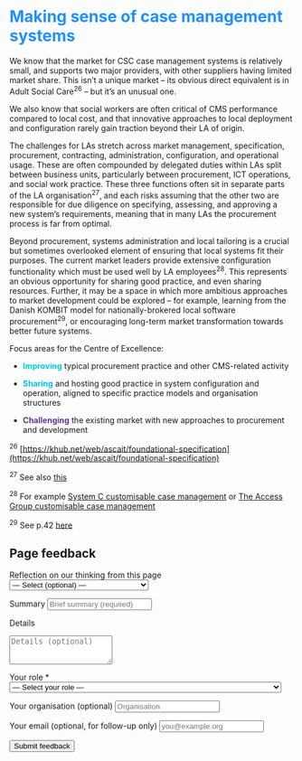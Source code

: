 # <span style="color:dodgerblue">Making sense of case management systems</span>

We know that the market for CSC case management systems is relatively small, and supports two major providers, with other suppliers having limited market share. This isn’t a unique market – its obvious direct equivalent is in Adult Social Care<sup>26</sup> – but it’s an unusual one.

We also know that social workers are often critical of CMS performance compared to local cost, and that innovative approaches to local deployment and configuration rarely gain traction beyond their LA of origin.

The challenges for LAs stretch across market management, specification, procurement, contracting, administration, configuration, and operational usage. These are often compounded by delegated duties within LAs split between business units, particularly between procurement, ICT operations, and social work practice. These three functions often sit in separate parts of the LA organisation<sup>27</sup>, and each risks assuming that the other two are responsible for due diligence on specifying, assessing, and approving a new system’s requirements, meaning that in many LAs the procurement process is far from optimal.

Beyond procurement, systems administration and local tailoring is a crucial but sometimes overlooked element of ensuring that local systems fit their purposes. The current market leaders provide extensive configuration functionality which must be used well by LA employees<sup>28</sup>. This represents an obvious opportunity for sharing good practice, and even sharing resources. Further, it may be a space in which more ambitious approaches to market development could be explored – for example, learning from the Danish KOMBIT model for nationally-brokered local software procurement<sup>29</sup>, or encouraging long-term market transformation towards better future systems.

Focus areas for the Centre of Excellence:

-  <span style="color:darkturquoise">**Improving**</span> typical procurement practice and other CMS-related activity

-  <span style="color:deepskyblue">**Sharing**</span> and hosting good practice in system configuration and operation, aligned to specific practice models and organisation structures

-  <span style="color:rebeccapurple">**Challenging**</span> the existing market with new approaches to procurement and development


<!-- footnotes -->

<sup>26</sup> [https://khub.net/web/ascait/foundational-specification](https://khub.net/web/ascait/foundational-specification)

<sup>27</sup> See also [this](https://socialcare.wales/cms-assets/documents/scoping-a-professional-development-framework-for-social-care.pdf)

<sup>28</sup> For example [System C customisable case management](https://www.systemc.com/local-government/liquidlogic-childrens-case-management/) or [The Access Group customisable case management](https://www.theaccessgroup.com/en-gb/health-social-care/software/social-care-case-management/?_gl=1*yjcjje*_up*MQ..*_gs*MQ..&gclid=Cj0KCQjwrJTGBhCbARIsANFBfguWoKctImnRplXcuwgUu_JykRedMn_v9p1dcgmRGo6t037PNJsGsmsaAmEfEALw_wcB&gclsrc=aw.ds&gbraid=0AAAAADesmmOY-SwKow_pjsqFedXvd8cg8#:~:text=Customer%2DLed%20Configuration%20enables%20you%20to%20implement%20Case%20Management%20software%20in%20a%20way%20that%20reflects%20your%20organisation)

<sup>29</sup> See p.42 [here](https://www.digitalejugendhilfe.de/fileadmin/uploads/user_upload/Publikationen/Webseite_DK_digitalisation_and_social_services_for_children_Jorgensen.pdf)

<!-- feedback form -->

<div class="feedback-section feedback-compact" id="sheets">
  <h2>Page feedback</h2>
<form id="gs-form">
  <input type="hidden" name="page" id="gs-page">
  <input type="text" name="hp_field" id="hp_field" style="display:none" tabindex="-1" autocomplete="off">

  <label for="mf-nature">Reflection on our thinking from this page</label>
  <select id="mf-nature" name="nature">
    <option value="">— Select (optional) —</option>
    <option>I’m enthusiastic about this</option>
    <option>I’m unsure about this</option>
    <option>I disagree with this</option>
    <option>I have a general reflection on this</option>
    <option>I’ve identified a specific issue with this</option>
    <option>Other</option>
  </select>

  <label for="gs-summary" class="sr-only">Summary</label>
  <input type="text" id="gs-summary" name="summary" required minlength="5" placeholder="Brief summary (required)">

  <label for="gs-details" class="sr-only">Details</label>
  <textarea id="gs-details" name="details" rows="3" placeholder="Details (optional)"></textarea>

  <label for="mf-role">Your role <span class="req">*</span></label>
  <select id="mf-role" name="role" required>
    <option value="">— Select your role —</option>
      <option>Local authority data professional</option>
      <option>Local authority digital professional</option>
      <option>Local authority children’s social care professional</option>
      <option>Local authority leadership</option>
      <option>Central government data professional</option>
      <option>Central government digital professional</option>
      <option>Central government social care professional</option>
      <option>Central government leadership</option>
      <option>Other public sector professional role</option>
      <option>Data and digital supplier/partner</option>
      <option>Data and digital consultant</option>
      <option>Other private sector professional role</option>
      <option>Person (with current or previous social care involvement as a service user)</option>
      <option>Person (without current or previous social care involvement as a service user)</option>
  </select>

  <label for="mf-org">Your organisation (optional)</label>
  <input type="text" id="mf-org" name="org" placeholder="Organisation">

  <label for="mf-email">Your email (optional, for follow-up only)</label>
  <input type="email" id="mf-email" name="email" placeholder="you@example.org">

  <div class="feedback-actions">
    <button type="submit" class="md-button">Submit feedback</button>
  </div>

  <div class="feedback-success" id="gs-ok" hidden>Thanks — feedback received</div>
  <div class="feedback-error" id="gs-err" hidden>Sorry — something went wrong</div>
</form>

</div>